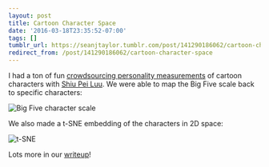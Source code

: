 ```yaml
---
layout: post
title: Cartoon Character Space
date: '2016-03-18T23:35:52-07:00'
tags: []
tumblr_url: https://seanjtaylor.tumblr.com/post/141290186062/cartoon-character-space
redirect_from: /post/141290186062/cartoon-character-space
---
```

I had a ton of fun [crowdsourcing personality measurements](https://medium.com/@seanjtaylor/the-personality-space-of-cartoon-characters-e1d7b2009c15) of cartoon characters with [Shiu Pei Luu](https://www.instagram.com/meany_pie/). We were able to map the Big Five scale back to specific characters:

![Big Five character scale](http://i.imgur.com/LZTZXlA.jpg)

We also made a t-SNE embedding of the characters in 2D space:

![t-SNE](http://i.imgur.com/qcolFRU.png)

Lots more in our [writeup](https://medium.com/@seanjtaylor/the-personality-space-of-cartoon-characters-e1d7b2009c15)!


